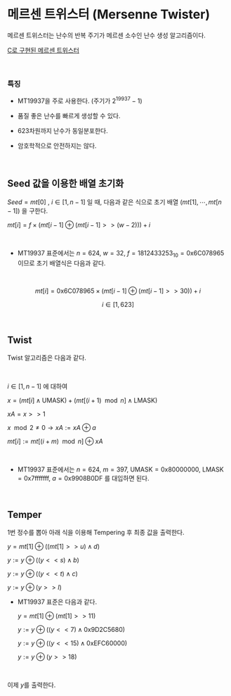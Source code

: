메르센 트위스터 (Mersenne Twister)
=============

메르센 트위스터는 난수의 반복 주기가 메르센 소수인 난수 생성 알고리즘이다.

[C로 구현된 메르센 트위스터](./3.%20Mersenne%20Twister.c)

<br/>

<h3>특징</h3>

- MT19937을 주로 사용한다. (주기가 $2^{19937} - 1$)

- 품질 좋은 난수를 빠르게 생성할 수 있다.

- 623차원까지 난수가 동일분포한다.

- 암호학적으로 안전하지는 않다.

<br/>


<h2>Seed 값을 이용한 배열 초기화</h2>

$Seed = mt[0]$ , $i\in[1,n-1]$ 일 때, 다음과 같은 식으로 초기 배열 $(mt[1], \cdots, mt[n-1])$ 을 구한다.

$mt[i]=f \times (mt[i-1]\oplus{}(mt[i-1]>>(w-2)))+i$

<br/>

- MT19937 표준에서는 $n=624$, $w=32$, $f=1812433253_{10}=\text{0x6C078965}$ 이므로 초기 배열식은 다음과 같다.

<br/>

  $$mt[i]=\text{0x6C078965} \times (mt[i-1]\oplus{}(mt[i-1]>>30))+i$$

  $$i\in[1,623]$$

<br/>

<h2>Twist</h2>

Twist 알고리즘은 다음과 같다.

<br/>

$i\in[1,n-1]$ 에 대하여

$x=(mt[i]\wedge\text{UMASK})+(mt[(i+1)\mod n]\wedge\text{LMASK})$

$xA=x>>1$

$x\mod2\neq0→xA:= xA\oplus a$

$mt[i]:=mt[(i+m)\mod n]\oplus xA$

<br/>


- MT19937 표준에서는 $n=624$, $m=397$, $\text{UMASK}=\text{0x80000000}$, $\text{LMASK}=\text{0x7fffffff}$, $a=\text{0x9908B0DF}$ 를 대입하면 된다.

<br/>

<h2>Temper</h2>

1번 정수를 뽑아 아래 식을 이용해 Tempering 후 최종 값을 출력한다.

$y=mt[1]\oplus((mt[1]>>u)\wedge d)$

$y:=y\oplus((y<<s)\wedge b)$

$y:=y\oplus((y<<t)\wedge c)$

$y:=y\oplus(y>>l)$

- MT19937 표준은 다음과 같다.

  $y=mt[1]\oplus(mt[1]>>11)$

  $y:=y\oplus((y<<7)\wedge \text{0x9D2C5680})$

  $y:=y\oplus((y<<15)\wedge \text{0xEFC60000})$

  $y:=y\oplus(y>>18)$

<br/>

이제 $y$를 출력한다.